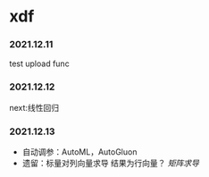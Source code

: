 # xdf

### 2021.12.11

test upload func

### 2021.12.12

next:线性回归

### 2021.12.13
- 自动调参：AutoML，AutoGluon
- 遗留：标量对列向量求导 结果为行向量？ *矩阵求导*
